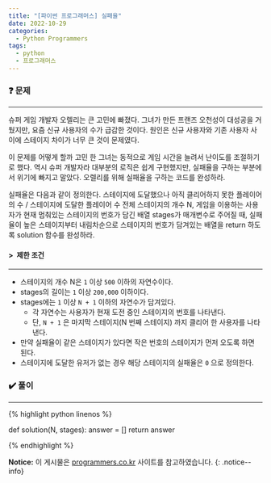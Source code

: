 ```yaml
---
title: "[파이썬 프로그래머스] 실패율"
date: 2022-10-29
categories:
  - Python Programmers
tags:
  - python
  - 프로그래머스
---
```


### ❓ 문제

---

슈퍼 게임 개발자 오렐리는 큰 고민에 빠졌다.
그녀가 만든 프랜즈 오천성이 대성공을 거뒀지만, 요즘 신규 사용자의 수가 급감한 것이다.
원인은 신규 사용자와 기존 사용자 사이에 스테이지 차이가 너무 큰 것이 문제였다.

이 문제를 어떻게 할까 고민 한 그녀는 동적으로 게임 시간을 늘려서 난이도를 조절하기로 했다.
역시 슈퍼 개발자라 대부분의 로직은 쉽게 구현했지만, 실패율을 구하는 부분에서 위기에 빠지고 말았다.
오렐리를 위해 실패율을 구하는 코드를 완성하라.

실패율은 다음과 같이 정의한다.
스테이지에 도달했으나 아직 클리어하지 못한 플레이어의 수 / 스테이지에 도달한 플레이어 수
전체 스테이지의 개수 N, 게임을 이용하는 사용자가 현재 멈춰있는 스테이지의 번호가 담긴 배열 stages가 매개변수로 주어질 때,
실패율이 높은 스테이지부터 내림차순으로 스테이지의 번호가 담겨있는 배열을 return 하도록 solution 함수를 완성하라.


#### > &nbsp;제한 조건

---

- 스테이지의 개수 N은 `1` 이상 `500` 이하의 자연수이다.
- stages의 길이는 `1` 이상 `200,000` 이하이다.
- stages에는 `1` 이상 `N + 1` 이하의 자연수가 담겨있다.
  - 각 자연수는 사용자가 현재 도전 중인 스테이지의 번호를 나타낸다.
  - 단, `N + 1` 은 마지막 스테이지(N 번째 스테이지) 까지 클리어 한 사용자를 나타낸다.
- 만약 실패율이 같은 스테이지가 있다면 작은 번호의 스테이지가 먼저 오도록 하면 된다.
- 스테이지에 도달한 유저가 없는 경우 해당 스테이지의 실패율은 `0` 으로 정의한다.


### ✔️ 풀이

---

{% highlight python linenos %}

def solution(N, stages):
    answer = []
    return answer

{% endhighlight %}


**Notice:** 이 게시물은 [programmers.co.kr](https://programmers.co.kr/learn/courses/30/lessons/42889) 사이트를 참고하였습니다.
{: .notice--info}